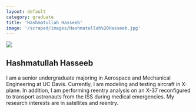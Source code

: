 ```yaml
---
layout: default
category: graduate
title: 'Hashmatullah Hasseeb'
image: '/scraped/images/Hashmatullah%20Hasseeb.jpg'
---
```


<img src="{{ page.image }}">

<h2 class="team-title">Hashmatullah Hasseeb</h2>
<h4 class="team-position"></h4>
<p>I am a senior undergraduate majoring in Aerospace and Mechanical Engineering at UC Davis. Currently, I am modeling and testing aircraft in X-plane. In addition, I am performing reentry analysis on an X-37 reconfigured to transport astronauts from the ISS during medical emergencies. My research interests are in satellites and reentry.</p>
<ul class="team-member-other-info"></ul>
